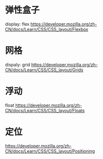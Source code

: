 # 弹性盒子 
display: flex
https://developer.mozilla.org/zh-CN/docs/Learn/CSS/CSS_layout/Flexbox

# 网格
dispaly: grid
https://developer.mozilla.org/zh-CN/docs/Learn/CSS/CSS_layout/Grids

# 浮动
float
https://developer.mozilla.org/zh-CN/docs/Learn/CSS/CSS_layout/Floats

# 定位
https://developer.mozilla.org/zh-CN/docs/Learn/CSS/CSS_layout/Positioning
